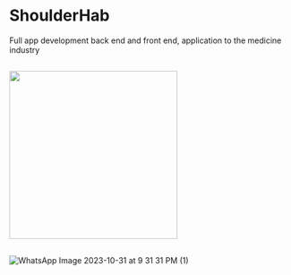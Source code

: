 # ShoulderHab
Full app development back end and front end, application to the medicine industry
##
<img src="assets/69689700/ba4daa0a-5767-400e-be28-73228ad1a4db.png" width="300">


##
![WhatsApp Image 2023-10-31 at 9 31 31 PM (1)](https://github.com/Jhongom/ShoulderHab/assets/69689700/2c78cf1c-4596-4154-a947-fe00ad02690f)
